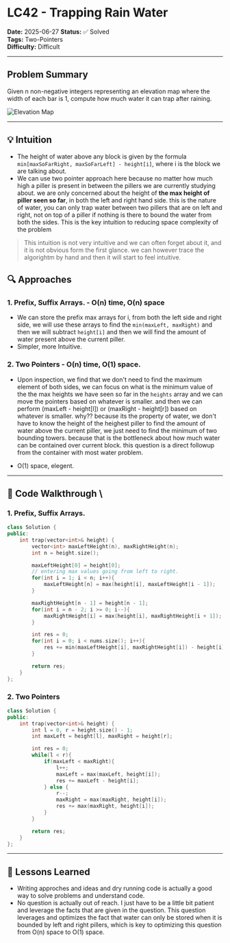 # LC42 - Trapping Rain Water 

**Date:** 2025-06-27
**Status:** ✅ Solved  
**Tags:** Two-Pointers  
**Difficulty:** Difficult  

---
##  Problem Summary
Given n non-negative integers representing an elevation map where the width of each bar is 1, compute how much water it can trap after raining.

![Elevation Map](https://assets.leetcode.com/uploads/2018/10/22/rainwatertrap.png)

---

## 💡 Intuition
- The height of water above any block is given by the formula `min[maxSoFarRight, maxSoFarLeft] - height[i]`, where i is the block we are talking about.
- We can use two pointer approach here because no matter how much high a piller is present in between the pillers we are currently studying about. we are only concerned about the height of __the max height of piller seen so far__, in both the left and right hand side. this is the nature of water, you can only trap water between two pillers that are on left and right, not on top of a piller if nothing is there to bound the water from both the sides. This is the key intuition to reducing space complexity of the problem

> This intuition is not very intuitive and we can often forget about it, and it is not obvious form the first glance. we can however trace the algorightm by hand and then it will start to feel intuitive. 

## 🔍 Approaches

### 1. Prefix, Suffix Arrays. - O(n) time, O(n) space
- We can store the prefix max arrays for i, from both the left side and right side, we will use these arrays to find the `min(maxLeft, maxRight)` and then we will subtract `height[i]` and then we will find the amount of water present above the current piller.
- Simpler, more Intuitive.

### 2. Two Pointers - O(n) time, O(1) space.
- Upon inspection, we find that we don't need to find the maximum element of both sides, we can focus on what is the minimum value of the the max heights we have seen so far in the `heights` array and we can move the pointers based on whatever is smaller. and then we can perform (maxLeft - height[l]) or (maxRight - height[r]) based on whatever is smaller. why?? because its the property of water, we don't have to know the height of the heighest piller to find the amount of water above the current piller, we just need to find the minimum of two bounding towers. because that is the bottleneck about how much water can be contained over current block. this question is a direct followup from the container with most water problem.

- O(1) space, elegent.

---
## 🧪 Code Walkthrough \
### 1. Prefix, Suffix Arrays.

```cpp
class Solution {
public:
    int trap(vector<int>& height) {
        vector<int> maxLeftHeight(n), maxRightHeight(n);
        int n = height.size();

        maxLeftHeight[0] = height[0];
        // entering max values going from left to right.
        for(int i = 1; i < n; i++){
            maxLeftHeight[n] = max(height[i], maxLeftHeight[i - 1]); 
        }

        maxRightHeight[n - 1] = height[n - 1];
        for(int i = n - 2; i >= 0; i--){
            maxRightHeight[i] = max(height[i], maxRightHeight[i + 1]);
        }

        int res = 0;
        for(int i = 0; i < nums.size(); i++){
            res += min(maxLeftHeight[i], maxRightHeight[i]) - height[i];
        }

        return res;
    }
};
```

### 2. Two Pointers

```cpp
class Solution {
public:
    int trap(vector<int>& height) {
        int l = 0, r = height.size() - 1;
        int maxLeft = height[l], maxRight = height[r];

        int res = 0;
        while(l < r){
            if(maxLeft < maxRight){
                l++;
                maxLeft = max(maxLeft, height[i]);
                res += maxLeft - height[i];
            } else {
                r--;
                maxRight = max(maxRight, height[i]);
                res += max(maxRight, height[i]);
            }
        }

        return res;
    }
};
```
---
## 🧠 Lessons Learned
- Writing approches and ideas and dry running code is actually a good way to solve problems and understand code.
- No question is actually out of reach. I just have to be a little bit patient and leverage the facts that are given in the question. This question leverages and optimizes the fact that water can only be stored when it is bounded by left and right pillers, which is key to optimizing this question from O(n) space to O(1) space.


